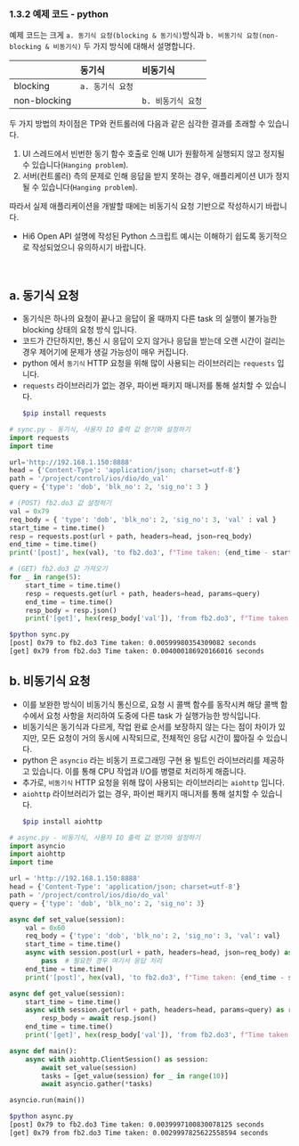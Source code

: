 ﻿### 1.3.2 예제 코드 - python

예제 코드는 크게 `a. 동기식 요청(blocking & 동기식)`방식과 `b. 비동기식 요청(non-blocking & 비동기식)` 두 가지 방식에 대해서 설명합니다.

||동기식|비동기식|
|:---|:---|:---|
|blocking|`a. 동기식 요청`||
|non-blocking||`b. 비동기식 요청`|

두 가지 방법의 차이점은 TP와 컨트롤러에 다음과 같은 심각한 결과를 초래할 수 있습니다.
1. UI 스레드에서 빈번한 동기 함수 호출로 인해 UI가 원활하게 실행되지 않고 정지될 수 있습니다(`Hanging problem`).
2. 서버(컨트롤러) 측의 문제로 인해 응답을 받지 못하는 경우, 애플리케이션 UI가 정지될 수 있습니다(`Hanging problem`).

따라서 실제 애플리케이션을 개발할 때에는 비동기식 요청 기반으로 작성하시기 바랍니다.
- Hi6 Open API 설명에 작성된 Python 스크립트 예시는 이해하기 쉽도록 동기적으로 작성되었으니 유의하시기 바랍니다.

<br>

## a. 동기식 요청
- 동기식은 하나의 요청이 끝나고 응답이 올 때까지 다른 task 의 실행이 불가능한 blocking 상태의 요청 방식 입니다.
- 코드가 간단하지만, 통신 시 응답이 오지 않거나 응답을 받는데 오랜 시간이 걸리는 경우 제어기에 문제가 생길 가능성이 매우 커집니다.
- python 에서 `동기식` HTTP 요청을 위해 많이 사용되는 라이브러리는 `requests` 입니다.
- `requests` 라이브러리가 없는 경우, 파이썬 패키지 매니저를 통해 설치할 수 있습니다. 
	```sh
	$pip install requests
	```

```python
# sync.py - 동기식, 사용자 IO 출력 값 얻기와 설정하기
import requests
import time

url='http://192.168.1.150:8888'
head = {'Content-Type': 'application/json; charset=utf-8'}
path = '/project/control/ios/dio/do_val'
query = {'type': 'dob', 'blk_no': 2, 'sig_no': 3 }

# (POST) fb2.do3 값 설정하기
val = 0x79
req_body = { 'type': 'dob', 'blk_no': 2, 'sig_no': 3, 'val' : val }
start_time = time.time()
resp = requests.post(url + path, headers=head, json=req_body)
end_time = time.time()
print('[post]', hex(val), 'to fb2.do3', f"Time taken: {end_time - start_time} seconds")

# (GET) fb2.do3 값 가져오기
for _ in range(5):
    start_time = time.time()
    resp = requests.get(url + path, headers=head, params=query)
    end_time = time.time()
    resp_body = resp.json()
    print('[get]', hex(resp_body['val']), 'from fb2.do3', f"Time taken: {end_time - start_time} seconds")
```
```bash
$python sync.py
[post] 0x79 to fb2.do3 Time taken: 0.00599980354309082 seconds
[get] 0x79 from fb2.do3 Time taken: 0.004000186920166016 seconds
```

## b. 비동기식 요청
- 이를 보완한 방식이 비동기식 통신으로, 요청 시 콜백 함수를 동작시켜 해당 콜백 함수에서 요청 사항을 처리하여 도중에 다른 task 가 실행가능한 방식입니다.
- 비동기식은 동기식과 다르게, 작업 완료 순서를 보장하지 않는 다는 점이 차이가 있지만, 모든 요청이 거의 동시에 시작되므로, 전체적인 응답 시간이 짧아질 수 있습니다.
- python 은 `asyncio` 라는 비동기 프로그래밍 구현 용 빌트인 라이브러리를 제공하고 있습니다. 이를 통해 CPU 작업과 I/O를 병렬로 처리하게 해줍니다.
- 추가로, `비동기식` HTTP 요청을 위해 많이 사용되는 라이브러리는 `aiohttp` 입니다.
- `aiohttp` 라이브러리가 없는 경우, 파이썬 패키지 매니저를 통해 설치할 수 있습니다.
	```sh
	$pip install aiohttp
	```

```python
# async.py - 비동기식, 사용자 IO 출력 값 얻기와 설정하기
import asyncio
import aiohttp
import time

url = 'http://192.168.1.150:8888'
head = {'Content-Type': 'application/json; charset=utf-8'}
path = '/project/control/ios/dio/do_val'
query = {'type': 'dob', 'blk_no': 2, 'sig_no': 3}

async def set_value(session):
    val = 0x60
    req_body = {'type': 'dob', 'blk_no': 2, 'sig_no': 3, 'val': val}
    start_time = time.time()
    async with session.post(url + path, headers=head, json=req_body) as resp:
        pass  # 필요한 경우 여기서 응답 처리
    end_time = time.time()
    print('[post]', hex(val), 'to fb2.do3', f"Time taken: {end_time - start_time} seconds")

async def get_value(session):
    start_time = time.time()
    async with session.get(url + path, headers=head, params=query) as resp:
        resp_body = await resp.json()
    end_time = time.time()
    print('[get]', hex(resp_body['val']), 'from fb2.do3', f"Time taken: {end_time - start_time} seconds")

async def main():
    async with aiohttp.ClientSession() as session:
        await set_value(session)
        tasks = [get_value(session) for _ in range(10)]
        await asyncio.gather(*tasks)

asyncio.run(main())
```
```bash
$python async.py
[post] 0x79 to fb2.do3 Time taken: 0.0039997100830078125 seconds
[get] 0x79 from fb2.do3 Time taken: 0.0029997825622558594 seconds
```